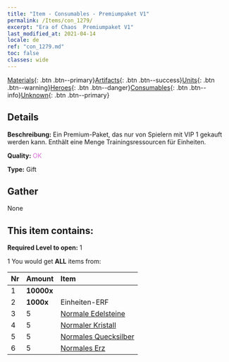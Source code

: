 ```yaml
---
title: "Item - Consumables - Premiumpaket V1"
permalink: /Items/con_1279/
excerpt: "Era of Chaos  Premiumpaket V1"
last_modified_at: 2021-04-14
locale: de
ref: "con_1279.md"
toc: false
classes: wide
---
```

 [Materials](/de/Items/){: .btn .btn--primary}[Artifacts](/de/Items/Artifacts/){: .btn .btn--success}[Units](/de/Items/Units/){: .btn .btn--warning}[Heroes](/de/Items/Heroes/){: .btn .btn--danger}[Consumables](/de/Items/Consumables/){: .btn .btn--info}[Unknown](/de/Items/Unknown/){: .btn .btn--primary}

## Details
 **Beschreibung:** Ein Premium-Paket, das nur von Spielern mit VIP 1 gekauft werden kann. Enthält eine Menge Trainingsressourcen für Einheiten.

 **Quality:** <span style="color: #DA70D6">OK</span>

 **Type:** Gift

## Gather

  None

## This item contains:

 **Required Level to open:** 1

 1 You would get **ALL** items  from:

  | Nr | Amount |     Item    |
  |:---|:-------|:------------|
  | 1 |  **10000x** | <i class="fas fa-coins"/> |  | 
  | 2 |  **1000x** | Einheiten-ERF |  | 
  | 3 | 5 | [Normale Edelsteine](/de/Items/mat_10/) | 
  | 4 | 5 | [Normaler Kristall](/de/Items/mat_11/) | 
  | 5 | 5 | [Normales Quecksilber](/de/Items/mat_8/) | 
  | 6 | 5 | [Normales Erz](/de/Items/mat_6/) | 
